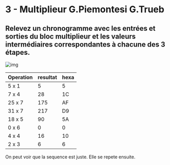 # 3 - Multiplieur G.Piemontesi G.Trueb

## Relevez un chronogramme avec les entrées et sorties du bloc multiplieur et les valeurs intermédiaires correspondantes à chacune des 3 étapes.
![img](https://github.com/truebguillaume/ARO-Labs/blob/main/3%20-%20Multiplieur/ARO.png)


|Operation|resultat|hexa|
|---------|--------|----|
|5 x 1    |5       |5   |
|7 x 4    |28      |1C  |
|25 x 7   |175     |AF  |
|31 x 7   |217     |D9  |
|18 x 5   |90      |5A  |
|0 x 6    |0       |0   |
|4 x 4    |16      |10  |
|2 x 3    |6       |6   |

On peut voir que la sequence est juste. Elle se repete ensuite.
